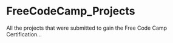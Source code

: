 # FreeCodeCamp_Projects
All the projects that were submitted to gain the Free Code Camp Certification...
